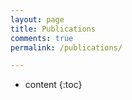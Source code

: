 ```yaml
---
layout: page
title: Publications
comments: true
permalink: /publications/

---
```


* content
{:toc}




